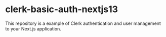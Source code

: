 # clerk-basic-auth-nextjs13
This repository is a example of Clerk authentication and user management to your Next.js application.
